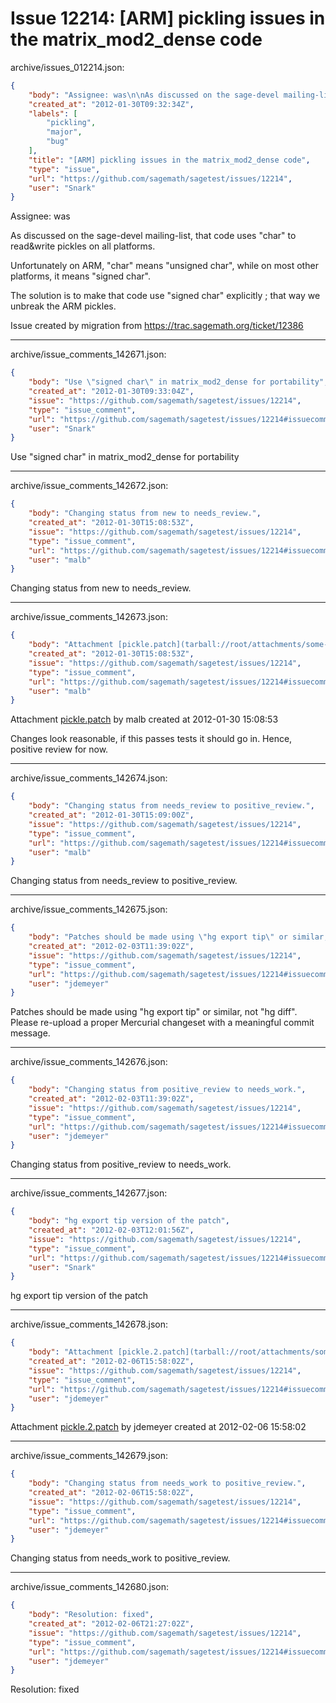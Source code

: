 # Issue 12214: [ARM] pickling issues in the matrix_mod2_dense code

archive/issues_012214.json:
```json
{
    "body": "Assignee: was\n\nAs discussed on the sage-devel mailing-list, that code uses \"char\" to read&write pickles on all platforms.\n\nUnfortunately on ARM, \"char\" means \"unsigned char\", while on most other platforms, it means \"signed char\".\n\nThe solution is to make that code use \"signed char\" explicitly ; that way we unbreak the ARM pickles.\n\nIssue created by migration from https://trac.sagemath.org/ticket/12386\n\n",
    "created_at": "2012-01-30T09:32:34Z",
    "labels": [
        "pickling",
        "major",
        "bug"
    ],
    "title": "[ARM] pickling issues in the matrix_mod2_dense code",
    "type": "issue",
    "url": "https://github.com/sagemath/sagetest/issues/12214",
    "user": "Snark"
}
```
Assignee: was

As discussed on the sage-devel mailing-list, that code uses "char" to read&write pickles on all platforms.

Unfortunately on ARM, "char" means "unsigned char", while on most other platforms, it means "signed char".

The solution is to make that code use "signed char" explicitly ; that way we unbreak the ARM pickles.

Issue created by migration from https://trac.sagemath.org/ticket/12386





---

archive/issue_comments_142671.json:
```json
{
    "body": "Use \"signed char\" in matrix_mod2_dense for portability",
    "created_at": "2012-01-30T09:33:04Z",
    "issue": "https://github.com/sagemath/sagetest/issues/12214",
    "type": "issue_comment",
    "url": "https://github.com/sagemath/sagetest/issues/12214#issuecomment-142671",
    "user": "Snark"
}
```

Use "signed char" in matrix_mod2_dense for portability



---

archive/issue_comments_142672.json:
```json
{
    "body": "Changing status from new to needs_review.",
    "created_at": "2012-01-30T15:08:53Z",
    "issue": "https://github.com/sagemath/sagetest/issues/12214",
    "type": "issue_comment",
    "url": "https://github.com/sagemath/sagetest/issues/12214#issuecomment-142672",
    "user": "malb"
}
```

Changing status from new to needs_review.



---

archive/issue_comments_142673.json:
```json
{
    "body": "Attachment [pickle.patch](tarball://root/attachments/some-uuid/ticket12386/pickle.patch) by malb created at 2012-01-30 15:08:53\n\nChanges look reasonable, if this passes tests it should go in. Hence, positive review for now.",
    "created_at": "2012-01-30T15:08:53Z",
    "issue": "https://github.com/sagemath/sagetest/issues/12214",
    "type": "issue_comment",
    "url": "https://github.com/sagemath/sagetest/issues/12214#issuecomment-142673",
    "user": "malb"
}
```

Attachment [pickle.patch](tarball://root/attachments/some-uuid/ticket12386/pickle.patch) by malb created at 2012-01-30 15:08:53

Changes look reasonable, if this passes tests it should go in. Hence, positive review for now.



---

archive/issue_comments_142674.json:
```json
{
    "body": "Changing status from needs_review to positive_review.",
    "created_at": "2012-01-30T15:09:00Z",
    "issue": "https://github.com/sagemath/sagetest/issues/12214",
    "type": "issue_comment",
    "url": "https://github.com/sagemath/sagetest/issues/12214#issuecomment-142674",
    "user": "malb"
}
```

Changing status from needs_review to positive_review.



---

archive/issue_comments_142675.json:
```json
{
    "body": "Patches should be made using \"hg export tip\" or similar, not \"hg diff\".  Please re-upload a proper Mercurial changeset with a meaningful commit message.",
    "created_at": "2012-02-03T11:39:02Z",
    "issue": "https://github.com/sagemath/sagetest/issues/12214",
    "type": "issue_comment",
    "url": "https://github.com/sagemath/sagetest/issues/12214#issuecomment-142675",
    "user": "jdemeyer"
}
```

Patches should be made using "hg export tip" or similar, not "hg diff".  Please re-upload a proper Mercurial changeset with a meaningful commit message.



---

archive/issue_comments_142676.json:
```json
{
    "body": "Changing status from positive_review to needs_work.",
    "created_at": "2012-02-03T11:39:02Z",
    "issue": "https://github.com/sagemath/sagetest/issues/12214",
    "type": "issue_comment",
    "url": "https://github.com/sagemath/sagetest/issues/12214#issuecomment-142676",
    "user": "jdemeyer"
}
```

Changing status from positive_review to needs_work.



---

archive/issue_comments_142677.json:
```json
{
    "body": "hg export tip version of the patch",
    "created_at": "2012-02-03T12:01:56Z",
    "issue": "https://github.com/sagemath/sagetest/issues/12214",
    "type": "issue_comment",
    "url": "https://github.com/sagemath/sagetest/issues/12214#issuecomment-142677",
    "user": "Snark"
}
```

hg export tip version of the patch



---

archive/issue_comments_142678.json:
```json
{
    "body": "Attachment [pickle.2.patch](tarball://root/attachments/some-uuid/ticket12386/pickle.2.patch) by jdemeyer created at 2012-02-06 15:58:02",
    "created_at": "2012-02-06T15:58:02Z",
    "issue": "https://github.com/sagemath/sagetest/issues/12214",
    "type": "issue_comment",
    "url": "https://github.com/sagemath/sagetest/issues/12214#issuecomment-142678",
    "user": "jdemeyer"
}
```

Attachment [pickle.2.patch](tarball://root/attachments/some-uuid/ticket12386/pickle.2.patch) by jdemeyer created at 2012-02-06 15:58:02



---

archive/issue_comments_142679.json:
```json
{
    "body": "Changing status from needs_work to positive_review.",
    "created_at": "2012-02-06T15:58:02Z",
    "issue": "https://github.com/sagemath/sagetest/issues/12214",
    "type": "issue_comment",
    "url": "https://github.com/sagemath/sagetest/issues/12214#issuecomment-142679",
    "user": "jdemeyer"
}
```

Changing status from needs_work to positive_review.



---

archive/issue_comments_142680.json:
```json
{
    "body": "Resolution: fixed",
    "created_at": "2012-02-06T21:27:02Z",
    "issue": "https://github.com/sagemath/sagetest/issues/12214",
    "type": "issue_comment",
    "url": "https://github.com/sagemath/sagetest/issues/12214#issuecomment-142680",
    "user": "jdemeyer"
}
```

Resolution: fixed
